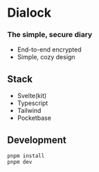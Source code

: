 # Dialock
### The simple, secure diary

- End-to-end encrypted
- Simple, cozy design

## Stack
- Svelte(kit)
- Typescript
- Tailwind
- Pocketbase

## Development

```
pnpm install
pnpm dev
```
